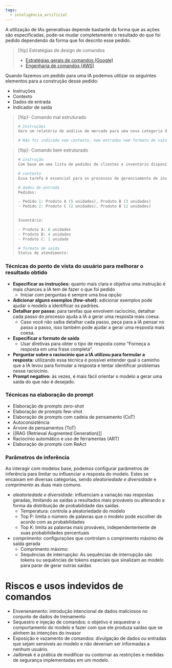 ```yaml
---
tags:
  - inteligência_artificial
---
```

A utilização de IAs generativas depende bastante da forma que as ações são especificadas, pode-se mudar completamente o resultado do que foi pedido dependendo da forma que foi descrito esse pedido.

> [!tip] Estratégias de design de comandos
> - [Estratégias gerais de comandos (Google)](https://cloud.google.com/vertex-ai/generative-ai/docs/learn/prompts/prompt-design-strategies?hl=pt-br)
> - [Engenharia de comandos (AWS)](https://aws.amazon.com/what-is/prompt-engineering/)

Quando fazemos um pedido para uma IA podemos utilizar os seguintes elementos para a construção desse pedido:

- Instruções
- Contexto
- Dados de entrada
- Indicador de saída

> [!tip]- Comando mal estruturado
> 
> ```python
> # Instruções
> Gere um relatório de análise de mercado para uma nova categoria de produto.
> 
> # Não foi indicado nem contexto, nem entradas nem formato de saída
> ```
> 

> [!tip]- Comando bem estruturado
> 
> ```python
> # instrução
> Com base em uma lista de pedidos de clientes e inventário disponível, determine quais pedidos podem ser atendidos e quais itens precisam ser reabastecidos.  
> 
> # contexto
> Essa tarefa é essencial para os processos de gerenciamento de inventário e atendimento de pedidos em empresas de comércio eletrônico ou varejo.  
> 
> # dados de entrada
> Pedidos:
> 
> - Pedido 1: Produto A (5 unidades), Produto B (3 unidades)
> - Pedido 2: Produto C (2 unidades), Produto B (2 unidades)
> 
>   
> Inventário:
> 
> - Produto A: 8 unidades
> - Produto B: 4 unidades
> - Produto C: 1 unidade
> 
> # formato de saída
> Status de atendimento:
> ```
### Técnicas do ponto de vista do usuário para melhorar o resultado obtido

- **Especificar as instruções:** quanto mais clara e objetiva uma instrução é mais chances a IA tem de fazer o que foi pedido
	- Iniciar com perguntas é sempre uma boa opção
- **Adicionar alguns exemplos (few-shot):** adicionar exemplos pode ajudar o modelo a identificar os padrões.
- **Detalhar por passo:** para tarefas que envolvem raciocínio, detalhar cada passo do processo ajuda a IA a gerar uma resposta mais coesa.
	- Caso você não saiba detalhar cada passo, peça para a IA pensar no passo a passo, isso também pode ajudar a gerar uma resposta mais coesa.
- **Especificar o formato de saída**
	- Usar diretivas para obter o tipo de resposta como "Forneça a resposta em uma frase completa".
- **Perguntar sobre o raciocínio que a IA utilizou para formular a resposta:** utilizando essa técnica é possível entender qual o caminho que a IA levou para formular a resposta e tentar identificar problemas nesse raciocínio.
- **Prompt negativo:** às vezes, é mais fácil orientar o modelo a gerar uma saída do que não é desejado.

### Técnicas na elaboração do prompt

- Elaboração de prompts zero-shot
- Elaboração de prompts few-shot
- Elaboração de prompts com cadeia de pensamento (CoT)
- Autoconsistência
- Árvore de pensamentos (ToT)
- [[RAG (Retrieval Augmented Generation)]]
- Raciocínio automático e uso de ferramentas (ART)
- Elaboração de prompts com ReAct

### Parâmetros de inferência

Ao interagir com modelos base, podemos configurar parâmetros de inferência para limitar ou influenciar a resposta do modelo. Estes se encaixam em diversas categorias, sendo *aleatoriedade e diversidade* e *comprimento* as duas mais comuns.

- *aleatoriedade e diversidade*: influenciam a variação nas respostas geradas, limitando as saídas a resultados mais prováveis ou alterando a forma da distribuição de probabilidade das saídas.
	- Temperatura: controla a aleatoriedade do modelo
	- Top P: limita o número de palavras que o modelo pode escolher de acordo com as probabilidades
	- Top K: limita as palavras mais prováveis, independentemente de suas probabilidades percentuais
- *comprimento*: configurações que controlam o comprimento máximo de saída gerada
	- Comprimento máximo: 
	- Sequências de interrupção: As sequências de interrupção são tokens ou sequências de tokens especiais que sinalizam ao modelo para parar de gerar outras saídas

# Riscos e usos indevidos de comandos

- Envenenamento: introdução intencional de dados maliciosos no conjunto de dados de treinamento
- Sequestro e injeção de comandos: o objetivo é sequestrar o comportamento do modelo e fazer com que ele produza saídas que se alinhem às intenções do invasor
- Exposição e vazamento de comandos: divulgação de dados ou entradas que sejam sensíveis ao modelo e não deveriam ser informadas a nenhum usuário.
- Jailbreak é a prática de modificar ou contornar as restrições e medidas de segurança implementadas em um modelo.

